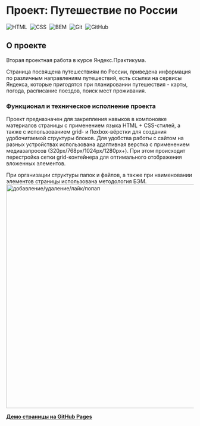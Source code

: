 # Проект: Путешествие по России

![HTML](https://img.shields.io/badge/-HTML-05122A?style=flat&logo=HTML5)&nbsp;
![CSS](https://img.shields.io/badge/-CSS-05122A?style=flat&logo=CSS3&logoColor=1572B6)&nbsp;
![BEM](https://img.shields.io/badge/-BEM-05122A?style=flat&logo=BEM)&nbsp;
![Git](https://img.shields.io/badge/-Git-05122A?style=flat&logo=git)&nbsp;
![GitHub](https://img.shields.io/badge/-GitHub-05122A?style=flat&logo=github)&nbsp;

## О проекте
Вторая проектная работа в курсе Яндекс.Практикума.

Страница посвящена путешествиям по России, приведена информация по различным направлениям путешествий, есть ссылки на сервисы Яндекса, которые пригодятся при планировании путешествия - карты, погода, расписание поездов, поиск мест проживания.

### Функционал и техническое исполнение проекта
Проект предназначен для закрепления навыков в компоновке материалов страницы с применением языка HTML + CSS-стилей, а также с использованием grid- и flexbox-вёрстки для создания удобочитаемой структуры блоков. Для удобства работы с сайтом на разных устройствах использована адаптивная верстка с применением медиазапросов (320px/768px/1024px/1280px+). При этом происходит перестройка сетки grid-контейнера для оптимального отображения вложенных элементов.

При организации структуры папок и файлов, а также при наименовании элементов страницы использована методология БЭМ.
<img src="./readmefiles/travel2.gif" alt="добавление/удаление/лайк/попап" width="600">



[**Демо страницы на GitHub Pages**](https://alexander-nov.github.io/russian-travel/index.html)

